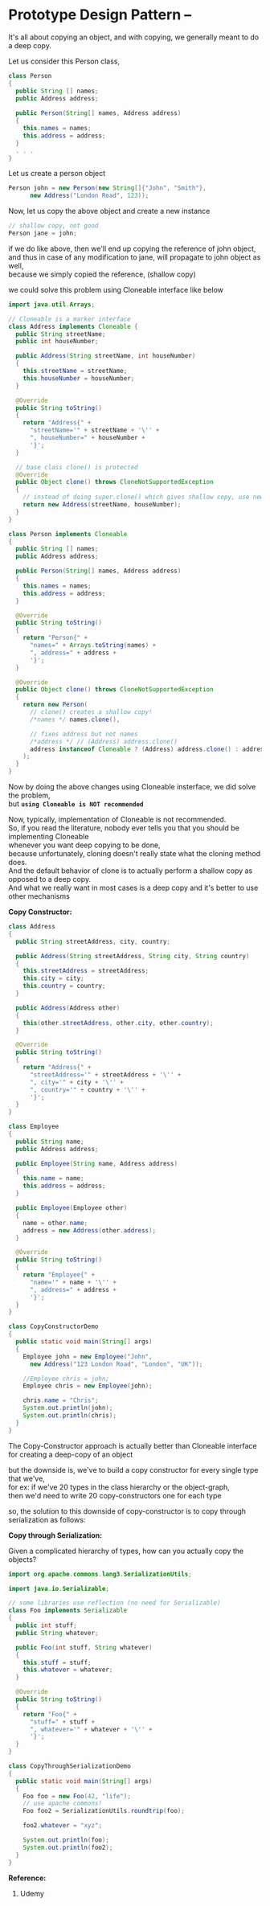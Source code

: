 # Prototype Design Pattern – 

It's all about copying an object, and with copying, we generally meant to do a deep copy.  

Let us consider this Person class,  

```java
class Person
{
  public String [] names;
  public Address address;
  
  public Person(String[] names, Address address)
  {
    this.names = names;
    this.address = address;
  }
  . . .
}
```
Let us create a person object  
```java
Person john = new Person(new String[]{"John", "Smith"},
      new Address("London Road", 123));
```
Now, let us copy the above object and create a new instance  
```java
// shallow copy, not good 
Person jane = john;
```
if we do like above, then we'll end up copying the reference of john object,  
and thus in case of any modification to jane, will propagate to john object as well,  
because we simply copied the reference, (shallow copy)  

we could solve this problem using Cloneable interface like below  

```java
import java.util.Arrays;

// Cloneable is a marker interface
class Address implements Cloneable {
  public String streetName;
  public int houseNumber;

  public Address(String streetName, int houseNumber)
  {
    this.streetName = streetName;
    this.houseNumber = houseNumber;
  }

  @Override
  public String toString()
  {
    return "Address{" +
      "streetName='" + streetName + '\'' +
      ", houseNumber=" + houseNumber +
      '}';
  }

  // base class clone() is protected
  @Override
  public Object clone() throws CloneNotSupportedException
  {
    // instead of doing super.clone() which gives shallow copy, use new operator to create instance 
    return new Address(streetName, houseNumber);
  }
}

class Person implements Cloneable
{
  public String [] names;
  public Address address;

  public Person(String[] names, Address address)
  {
    this.names = names;
    this.address = address;
  }

  @Override
  public String toString()
  {
    return "Person{" +
      "names=" + Arrays.toString(names) +
      ", address=" + address +
      '}';
  }

  @Override
  public Object clone() throws CloneNotSupportedException
  {
    return new Person(
      // clone() creates a shallow copy!
      /*names */ names.clone(),

      // fixes address but not names
      /*address */ // (Address) address.clone()
      address instanceof Cloneable ? (Address) address.clone() : address
    );
  }
}
```

Now by doing the above changes using Cloneable insterface, we did solve the problem,  
but **`using Cloneable is NOT recommended`**  


Now, typically, implementation of Cloneable is not recommended.  
So, if you read the literature, nobody ever tells you that you should be implementing Cloneable  
whenever you want deep copying to be done,  
because unfortunately, cloning doesn't really state what the cloning method does.  
And the default behavior of clone is to actually perform a shallow copy as opposed to a deep copy.  
And what we really want in most cases is a deep copy and it's better to use other mechanisms

**Copy Constructor:**  

```java
class Address
{
  public String streetAddress, city, country;

  public Address(String streetAddress, String city, String country)
  {
    this.streetAddress = streetAddress;
    this.city = city;
    this.country = country;
  }

  public Address(Address other)
  {
    this(other.streetAddress, other.city, other.country);
  }

  @Override
  public String toString()
  {
    return "Address{" +
      "streetAddress='" + streetAddress + '\'' +
      ", city='" + city + '\'' +
      ", country='" + country + '\'' +
      '}';
  }
}

class Employee
{
  public String name;
  public Address address;

  public Employee(String name, Address address)
  {
    this.name = name;
    this.address = address;
  }

  public Employee(Employee other)
  {
    name = other.name;
    address = new Address(other.address);
  }

  @Override
  public String toString()
  {
    return "Employee{" +
      "name='" + name + '\'' +
      ", address=" + address +
      '}';
  }
}

class CopyConstructorDemo
{
  public static void main(String[] args)
  {
    Employee john = new Employee("John",
      new Address("123 London Road", "London", "UK"));

    //Employee chris = john;
    Employee chris = new Employee(john);

    chris.name = "Chris";
    System.out.println(john);
    System.out.println(chris);
  }
}
```

The Copy-Constructor approach is actually better than Cloneable interface for creating a deep-copy of an object  

but the downside is, we've to build a copy constructor for every single type that we've,  
for ex: if we've 20 types in the class hierarchy or the object-graph,  
then we'd need to write 20 copy-constructors one for each type  

so, the solution to this downside of copy-constructor is to copy through serialization as follows:  

**Copy through Serialization:**  

Given a complicated hierarchy of types, how can you actually copy the objects?  

```java
import org.apache.commons.lang3.SerializationUtils;

import java.io.Serializable;

// some libraries use reflection (no need for Serializable)
class Foo implements Serializable
{
  public int stuff;
  public String whatever;

  public Foo(int stuff, String whatever)
  {
    this.stuff = stuff;
    this.whatever = whatever;
  }

  @Override
  public String toString()
  {
    return "Foo{" +
      "stuff=" + stuff +
      ", whatever='" + whatever + '\'' +
      '}';
  }
}

class CopyThroughSerializationDemo
{
  public static void main(String[] args)
  {
    Foo foo = new Foo(42, "life");
    // use apache commons!
    Foo foo2 = SerializationUtils.roundtrip(foo);

    foo2.whatever = "xyz";

    System.out.println(foo);
    System.out.println(foo2);
  }
}

```

**Reference:**  
1. Udemy


